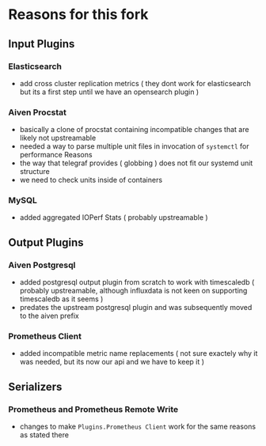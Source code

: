 # Reasons for this fork

## Input Plugins

### Elasticsearch

* add cross cluster replication metrics ( they dont work for elasticsearch but its a first step until we have an opensearch plugin )

### Aiven Procstat

* basically a clone of procstat containing incompatible changes that are likely not upstreamable
* needed a way to parse multiple unit files in invocation of `systemctl` for performance Reasons
* the way that telegraf provides ( globbing ) does not fit our systemd unit structure
* we need to check units inside of containers

### MySQL

* added aggregated IOPerf Stats ( probably upstreamable )

## Output Plugins

### Aiven Postgresql

* added postgresql output plugin from scratch to work with timescaledb ( probably upstreamable, although influxdata is not keen on supporting timescaledb as it seems )
* predates the upstream postgresql plugin and was subsequently moved to the aiven prefix

### Prometheus Client

* added incompatible metric name replacements ( not sure exactely why it was needed, but its now our api and we have to keep it )

## Serializers

### Prometheus and Prometheus Remote Write

* changes to make `Plugins.Prometheus Client` work for the same reasons as stated there

